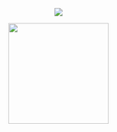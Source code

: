 <p align="center">
  <img align="center" src="https://github-readme-stats.vercel.app/api?username=laarissagoncalves&show_icons=true&theme=dracula">
</p>

<p align="center">
  <img align="center" height="200" src="https://github-readme-stats.anuraghazra1.vercel.app/api/top-langs/?username=laarissagoncalves&layout=compact&theme=dracula" />
</p>

